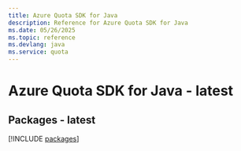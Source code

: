 ```yaml
---
title: Azure Quota SDK for Java
description: Reference for Azure Quota SDK for Java
ms.date: 05/26/2025
ms.topic: reference
ms.devlang: java
ms.service: quota
---
```

# Azure Quota SDK for Java - latest
## Packages - latest
[!INCLUDE [packages](quota-index.md)]